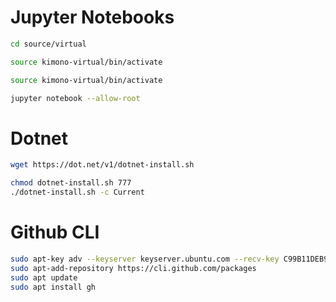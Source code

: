 # Jupyter Notebooks 
```sh 
cd source/virtual 

source kimono-virtual/bin/activate 

source kimono-virtual/bin/activate

jupyter notebook --allow-root

```

# Dotnet 
```sh
wget https://dot.net/v1/dotnet-install.sh  

chmod dotnet-install.sh 777
./dotnet-install.sh -c Current              

``` 
# Github CLI
```sh
sudo apt-key adv --keyserver keyserver.ubuntu.com --recv-key C99B11DEB97541F0
sudo apt-add-repository https://cli.github.com/packages
sudo apt update
sudo apt install gh

``` 



